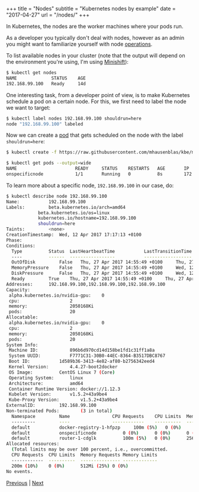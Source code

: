 +++
title = "Nodes"
subtitle = "Kubernetes nodes by example"
date = "2017-04-27"
url = "/nodes/"
+++

In Kubernetes, the nodes are the worker machines where your pods run.

As a developer you typically don't deal with nodes, however as an admin
you might want to familiarize yourself with node [operations](https://kubernetes.io/docs/concepts/nodes/node/).

To list available nodes in your cluster (note that the output will depend on the environment
you're using, I'm using [Minishift](/diy/)):

```bash
$ kubectl get nodes
NAME             STATUS    AGE
192.168.99.100   Ready     14d
```

One interesting task, from a developer point of view, is to make Kubernetes
schedule a pod on a certain node. For this, we first need to label the node
we want to target:

```bash
$ kubectl label nodes 192.168.99.100 shouldrun=here
node "192.168.99.100" labeled
```

Now we can create a [pod](https://github.com/mhausenblas/kbe/blob/master/specs/nodes/pod.yaml)
that gets scheduled on the node with the label `shouldrun=here`:

```bash
$ kubectl create -f https://raw.githubusercontent.com/mhausenblas/kbe/master/specs/nodes/pod.yaml

$ kubectl get pods --output=wide
NAME                      READY     STATUS    RESTARTS   AGE       IP               NODE
onspecificnode            1/1       Running   0          8s        172.17.0.3       192.168.99.100
```

To learn more about a specific node, `192.168.99.100` in our case, do:

```bash
$ kubectl describe node 192.168.99.100
Name:			192.168.99.100
Labels:			beta.kubernetes.io/arch=amd64
			beta.kubernetes.io/os=linux
			kubernetes.io/hostname=192.168.99.100
			shouldrun=here
Taints:			<none>
CreationTimestamp:	Wed, 12 Apr 2017 17:17:13 +0100
Phase:
Conditions:
  Type			Status	LastHeartbeatTime			LastTransitionTime			Reason				Message
  ----			------	-----------------			------------------			------				-------
  OutOfDisk 		False 	Thu, 27 Apr 2017 14:55:49 +0100 	Thu, 27 Apr 2017 09:18:13 +0100 	KubeletHasSufficientDisk 	kubelet has sufficient disk space available
  MemoryPressure 	False 	Thu, 27 Apr 2017 14:55:49 +0100 	Wed, 12 Apr 2017 17:17:13 +0100 	KubeletHasSufficientMemory 	kubelet has sufficient memory available
  DiskPressure 		False 	Thu, 27 Apr 2017 14:55:49 +0100 	Wed, 12 Apr 2017 17:17:13 +0100 	KubeletHasNoDiskPressure 	kubelet has no disk pressure
  Ready 		True 	Thu, 27 Apr 2017 14:55:49 +0100 	Thu, 27 Apr 2017 09:18:24 +0100 	KubeletReady 			kubelet is posting ready status
Addresses:		192.168.99.100,192.168.99.100,192.168.99.100
Capacity:
 alpha.kubernetes.io/nvidia-gpu:	0
 cpu:					2
 memory:				2050168Ki
 pods:					20
Allocatable:
 alpha.kubernetes.io/nvidia-gpu:	0
 cpu:					2
 memory:				2050168Ki
 pods:					20
System Info:
 Machine ID:			896b6d970cd14d158be1fd1c31ff1a8a
 System UUID:			F7771C31-30B0-44EC-8364-B3517DBC8767
 Boot ID:			1d589b36-3413-4e82-af80-b2756342eed4
 Kernel Version:		4.4.27-boot2docker
 OS Image:			CentOS Linux 7 (Core)
 Operating System:		linux
 Architecture:			amd64
 Container Runtime Version:	docker://1.12.3
 Kubelet Version:		v1.5.2+43a9be4
 Kube-Proxy Version:		v1.5.2+43a9be4
ExternalID:			192.168.99.100
Non-terminated Pods:		(3 in total)
  Namespace			Name				CPU Requests	CPU Limits	Memory Requests	Memory Limits
  ---------			----				------------	----------	---------------	-------------
  default			docker-registry-1-hfpzp		100m (5%)	0 (0%)		256Mi (12%)	0 (0%)
  default			onspecificnode			0 (0%)		0 (0%)		0 (0%)		0 (0%)
  default			router-1-cdglk			100m (5%)	0 (0%)		256Mi (12%)	0 (0%)
Allocated resources:
  (Total limits may be over 100 percent, i.e., overcommitted.
  CPU Requests	CPU Limits	Memory Requests	Memory Limits
  ------------	----------	---------------	-------------
  200m (10%)	0 (0%)		512Mi (25%)	0 (0%)
No events.
```

[Previous](/statefulset) | [Next](/api)
